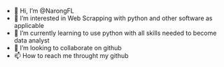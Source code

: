 - 👋 Hi, I’m @NarongFL
- 👀 I’m interested in Web Scrapping with python and other software as applicable 
- 🌱 I’m currently learning to use python with all skills needed to become data analyst
- 💞️ I’m looking to collaborate on github
- 📫 How to reach me throught my github

<!---
NarongFL/NarongFL is a ✨ special ✨ repository because its `README.md` (this file) appears on your GitHub profile.
You can click the Preview link to take a look at your changes.
--->

